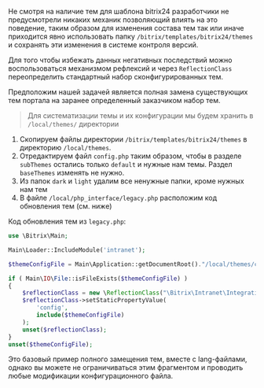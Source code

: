 Не смотря на наличие тем для шаблона bitrix24 разработчики не предусмотрели никаких механик позволяющий влиять на это поведение, таким образом для изменения состава тем так или иначе приходится явно использовать папку `/bitrix/templates/bitrix24/themes` и сохранять эти изменения в системе контроля версий.

Для того чтобы избежать данных негативных последствий можно воспользоваться механизмом рефлексий и через `ReflectionClass` переопределить стандартный набор сконфигурированных тем.

Предположим нашей задачей является полная замена существующих тем портала на заранее определенный заказчиком набор тем.

>Для систематизации темы и их конфигурации мы будем хранить в `/local/themes/` директории

1. Скопируем файлы директории `/bitrix/templates/bitrix24/themes` в директорию `/local/themes`.
2. Отредактируем файл `config.php` таким образом, чтобы в разделе `subThemes` остались только `default` и нужные нам темы. Раздел `baseThemes` изменять не нужно.
3. Из папок `dark` и `light` удалим все ненужные папки, кроме нужных нам тем
4. В файле `/local/php_interface/legacy.php` расположим код обновления тем (см. ниже)

Код обновления тем из `legacy.php`: 
```php
use \Bitrix\Main;

Main\Loader::IncludeModule('intranet');

$themeConfigFile = Main\Application::getDocumentRoot()."/local/themes/config.php";

if ( Main\IO\File::isFileExists($themeConfigFile) )
{
    $reflectionClass = new \ReflectionClass("\Bitrix\Intranet\Integration\Templates\Bitrix24\ThemePicker");
    $reflectionClass->setStaticPropertyValue(
        'config',
        include($themeConfigFile)
    );
    unset($reflectionClass);
}
unset($themeConfigFile);
```

Это базовый пример полного замещения тем, вместе с lang-файлами, однако вы можете не ограничиваться этим фрагментом и проводить любые модификации конфигурационного файла. 